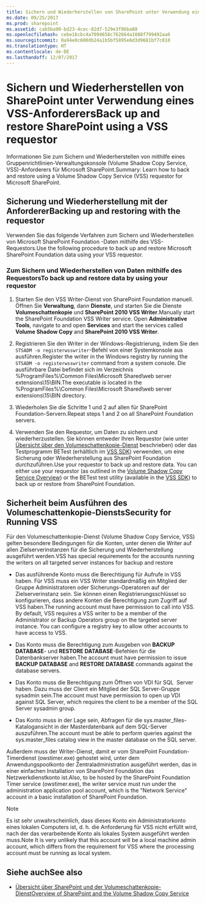 ```yaml
---
title: Sichern und Wiederherstellen von SharePoint unter Verwendung eines VSS-Anforderers
ms.date: 09/25/2017
ms.prod: sharepoint
ms.assetid: cab5ba90-bd23-4cec-82d7-529e3f86ba88
ms.openlocfilehash: cebe16cbc4a7094658c762664a1088f799492aa6
ms.sourcegitcommit: 0a94e0c600db24a1b5bf5895e6d3d9681bf7c810
ms.translationtype: HT
ms.contentlocale: de-DE
ms.lasthandoff: 12/07/2017
---
```

# <a name="back-up-and-restore-sharepoint-using-a-vss-requestor"></a><span data-ttu-id="02afb-102">Sichern und Wiederherstellen von SharePoint unter Verwendung eines VSS-Anforderers</span><span class="sxs-lookup"><span data-stu-id="02afb-102">Back up and restore SharePoint using a VSS requestor</span></span>

<span data-ttu-id="02afb-103">Informationen Sie zum Sichern und Wiederherstellen von mithilfe eines Gruppenrichtlinien-Verwaltungskonsole (Volume Shadow Copy Service, VSS)-Anforderers für Microsoft SharePoint.</span><span class="sxs-lookup"><span data-stu-id="02afb-103">Summary: Learn how to back and restore using a Volume Shadow Copy Service (VSS) requestor for Microsoft SharePoint.</span></span>

## <a name="backing-up-and-restoring-with-the-requestor"></a><span data-ttu-id="02afb-104">Sicherung und Wiederherstellung mit der Anforderer</span><span class="sxs-lookup"><span data-stu-id="02afb-104">Backing up and restoring with the requestor</span></span>

<span data-ttu-id="02afb-105">Verwenden Sie das folgende Verfahren zum Sichern und Wiederherstellen von Microsoft SharePoint Foundation -Daten mithilfe des VSS-Requestors.</span><span class="sxs-lookup"><span data-stu-id="02afb-105">Use the following procedure to back up and restore Microsoft SharePoint Foundation data using your VSS requestor.</span></span>
  
    
    

### <a name="to-back-up-and-restore-data-by-using-your-requestor"></a><span data-ttu-id="02afb-106">Zum Sichern und Wiederherstellen von Daten mithilfe des Requestors</span><span class="sxs-lookup"><span data-stu-id="02afb-106">To back up and restore data by using your requestor</span></span>


1. <span data-ttu-id="02afb-p101">Starten Sie den VSS Writer-Dienst von SharePoint Foundation manuell. Öffnen Sie **Verwaltung**, dann **Dienste**, und starten Sie die Dienste **Volumeschattenkopie** und **SharePoint 2010 VSS Writer**.</span><span class="sxs-lookup"><span data-stu-id="02afb-p101">Manually start the SharePoint Foundation VSS Writer service. Open **Administrative Tools**, navigate to and open **Services** and start the services called **Volume Shadow Copy** and **SharePoint 2010 VSS Writer**.</span></span>
    
  
2. <span data-ttu-id="02afb-109">Registrieren Sie den Writer in der Windows-Registrierung, indem Sie den `STSADM -o registerwsswriter`-Befehl von einer Systemkonsole aus ausführen.</span><span class="sxs-lookup"><span data-stu-id="02afb-109">Register the writer in the Windows registry by running the  `STSADM -o registerwsswriter` command from a system console.</span></span> <span data-ttu-id="02afb-110">Die ausführbare Datei befindet sich im Verzeichnis %ProgramFiles%\\Common Files\\Microsoft Shared\\web server extensions\\15\\BIN.</span><span class="sxs-lookup"><span data-stu-id="02afb-110">The executable is located in the %ProgramFiles%\\Common Files\\Microsoft Shared\\web server extensions\\15\\BIN directory.</span></span>
    
  
3. <span data-ttu-id="02afb-111">Wiederholen Sie die Schritte 1 und 2 auf allen für SharePoint Foundation-Servern.</span><span class="sxs-lookup"><span data-stu-id="02afb-111">Repeat steps 1 and 2 on all SharePoint Foundation servers.</span></span>
    
  
4. <span data-ttu-id="02afb-p103">Verwenden Sie den Requestor, um Daten zu sichern und wiederherzustellen. Sie können entweder Ihren Requestor (wie unter  [Übersicht über den Volumeschattenkopie-Dienst](http://msdn.microsoft.com/de-DE/library/aa384649%28VS.85%29.aspx) beschrieben) oder das Testprogramm BETest (erhältlich im [VSS SDK](http://www.microsoft.com/downloads/details.aspx?FamilyID=0B4F56E4-0CCC-4626-826A-ED2C4C95C871&amp;displaylang=en)) verwenden, um eine Sicherung oder Wiederherstellung aus SharePoint Foundation durchzuführen.</span><span class="sxs-lookup"><span data-stu-id="02afb-p103">Use your requestor to back up and restore data. You can either use your requestor (as outlined in the  [Volume Shadow Copy Service Overview](http://msdn.microsoft.com/de-DE/library/aa384649%28VS.85%29.aspx)) or the BETest test utility (available in the  [VSS SDK](http://www.microsoft.com/downloads/details.aspx?FamilyID=0B4F56E4-0CCC-4626-826A-ED2C4C95C871&amp;displaylang=en)) to back up or restore from SharePoint Foundation.</span></span> 
    
  

## <a name="security-for-running-vss"></a><span data-ttu-id="02afb-114">Sicherheit beim Ausführen des Volumeschattenkopie-Diensts</span><span class="sxs-lookup"><span data-stu-id="02afb-114">Security for Running VSS</span></span>

<span data-ttu-id="02afb-115">Für den Volumeschattenkopie-Dienst (Volume Shadow Copy Service, VSS) gelten besondere Bedingungen für die Konten, unter denen die Writer auf allen Zielserverinstanzen für die Sicherung und Wiederherstellung ausgeführt werden.</span><span class="sxs-lookup"><span data-stu-id="02afb-115">VSS has special requirements for the accounts running the writers on all targeted server instances for backup and restore</span></span>
  
    
    

- <span data-ttu-id="02afb-p104">Das ausführende Konto muss die Berechtigung für Aufrufe in VSS haben. Für VSS muss ein VSS Writer standardmäßig ein Mitglied der Gruppe Administratoren oder Sicherungs-Operatoren auf der Zielserverinstanz sein. Sie können einen Registrierungsschlüssel so konfigurieren, dass andere Konten die Berechtigung zum Zugriff auf VSS haben.</span><span class="sxs-lookup"><span data-stu-id="02afb-p104">The running account must have permission to call into VSS. By default, VSS requires a VSS writer to be a member of the Administrator or Backup Operators group on the targeted server instance. You can configure a registry key to allow other accounts to have access to VSS.</span></span>
    
  
- <span data-ttu-id="02afb-119">Das Konto muss die Berechtigung zum Ausgeben von **BACKUP DATABASE**- und **RESTORE DATABASE**-Befehlen für die Datenbankserver haben.</span><span class="sxs-lookup"><span data-stu-id="02afb-119">The account must have permission to issue **BACKUP DATABASE** and **RESTORE DATABASE** commands against the database servers.</span></span>
    
  
- <span data-ttu-id="02afb-120">Das Konto muss die Berechtigung zum Öffnen von VDI für SQL  Server haben. Dazu muss der Client ein Mitglied der SQL Server-Gruppe sysadmin sein.</span><span class="sxs-lookup"><span data-stu-id="02afb-120">The account must have permission to open up VDI against SQL Server, which requires the client to be a member of the SQL Server sysadmin group.</span></span>
    
  
- <span data-ttu-id="02afb-121">Das Konto muss in der Lage sein, Abfragen für die sys.master_files-Katalogansicht in der Masterdatenbank auf dem SQL-Server auszuführen.</span><span class="sxs-lookup"><span data-stu-id="02afb-121">The account must be able to perform queries against the sys.master_files catalog view in the master database on the SQL server.</span></span>
    
  
<span data-ttu-id="02afb-122">Außerdem muss der Writer-Dienst, damit er vom SharePoint Foundation-Timerdienst (owstimer.exe) gehostet wird, unter dem Anwendungspoolkonto der Zentraladministration ausgeführt werden, das in einer einfachen Installation von SharePoint Foundation das Netzwerkdienstkonto ist.</span><span class="sxs-lookup"><span data-stu-id="02afb-122">Also, to be hosted by the SharePoint Foundation Timer service (owstimer.exe), the writer service must run under the administration application pool account, which is the "Network Service" account in a basic installation of SharePoint Foundation.</span></span> 
  
> [!NOTE]
> <span data-ttu-id="02afb-123">Es ist sehr unwahrscheinlich, dass dieses Konto ein Administratorkonto eines lokalen Computers ist, d. h. die Anforderung für VSS nicht erfüllt wird, nach der das verarbeitende Konto als lokales System ausgeführt werden muss.</span><span class="sxs-lookup"><span data-stu-id="02afb-123">Note It is very unlikely that this account will be a local machine admin account, which differs from the requirement for VSS where the processing account must be running as local system.</span></span>
  
    
    

## <a name="see-also"></a><span data-ttu-id="02afb-124">Siehe auch</span><span class="sxs-lookup"><span data-stu-id="02afb-124">See also</span></span>
<span data-ttu-id="02afb-125"><a name="bk_addresources"> </a></span><span class="sxs-lookup"><span data-stu-id="02afb-125"><a name="bk_addresources"> </a></span></span>


-  [<span data-ttu-id="02afb-126">Übersicht über SharePoint und der Volumeschattenkopie-Dienst</span><span class="sxs-lookup"><span data-stu-id="02afb-126">Overview of SharePoint and the Volume Shadow Copy Service</span></span>](overview-of-sharepoint-and-the-volume-shadow-copy-service.md)
    
  

